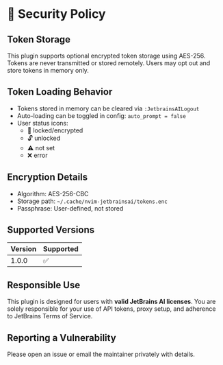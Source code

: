 # 🔐 Security Policy

## Token Storage

This plugin supports optional encrypted token storage using AES-256. Tokens are never transmitted or stored remotely. Users may opt out and store tokens in memory only.

## Token Loading Behavior

- Tokens stored in memory can be cleared via `:JetbrainsAILogout`
- Auto-loading can be toggled in config: `auto_prompt = false`
- User status icons: 
  - 🔐 locked/encrypted
  - 🔓 unlocked
  - ⚠️ not set
  - ❌ error

## Encryption Details

- Algorithm: AES-256-CBC
- Storage path: `~/.cache/nvim-jetbrainsai/tokens.enc`
- Passphrase: User-defined, not stored

## Supported Versions

| Version | Supported |
| ------- | --------- |
| 1.0.0   | ✅         |

## Responsible Use

This plugin is designed for users with **valid JetBrains AI licenses**. You are solely responsible for your use of API tokens, proxy setup, and adherence to JetBrains Terms of Service.

## Reporting a Vulnerability

Please open an issue or email the maintainer privately with details.
